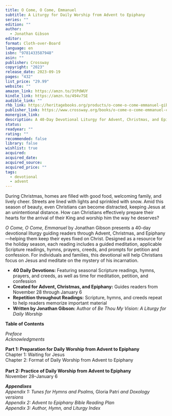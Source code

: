 ```yaml
---
title: O Come, O Come, Emmanuel
subtitle: A Liturgy for Daily Worship from Advent to Epiphany
series: ""
edition: ""
author:
  - Jonathan Gibson
editor: 
format: Cloth-over-Board
language: en
isbn: "9781433587948"
asin: ""
publisher: Crossway
copyright: "2023"
release_date: 2023-09-19
pages: "432"
list_price: "29.99"
website: ""
amazon_link: https://amzn.to/3tPdWUY
kindle_link: https://amzn.to/494v7SE
audible_link: ""
rhb_link: https://heritagebooks.org/products/o-come-o-come-emmanuel-gibson.html
publisher_link: https://www.crossway.org/books/o-come-o-come-emmanuel-cob/
monergism_link: 
description: A 40-Day Devotional Liturgy for Advent, Christmas, and Epiphany
status: 
readyear: ""
rating: ""
recommended: false
library: false
wishlist: true
acquired: 
acquired_date: 
acquired_source: 
acquired_price: ""
tags:
  - devotional
  - advent
---
```

During Christmas, homes are filled with good food, welcoming family, and lively cheer. Streets are lined with lights and sprinkled with snow. Amid this season of beauty, even Christians can become distracted, keeping Jesus at an unintentional distance. How can Christians effectively prepare their hearts for the arrival of their King and worship him the way he deserves?   
  
_O Come, O Come, Emmanuel_ by Jonathan Gibson presents a 40-day devotional liturgy guiding readers through Advent, Christmas, and Epiphany—helping them keep their eyes fixed on Christ. Designed as a resource for the holiday season, each reading includes a guided meditation, applicable Scripture readings, hymns, prayers, creeds, and prompts for petition and confession. For individuals and families, this devotional will help Christians focus on Jesus and meditate on the mystery of his incarnation. 

- **40 Daily Devotions:** Featuring seasonal Scripture readings, hymns, prayers, and creeds, as well as time for meditation, petition, and confession
- **Created for Advent, Christmas, and Epiphany:** Guides readers from November 28 through January 6 
- **Repetition throughout Readings:** Scripture, hymns, and creeds repeat to help readers memorize important material 
- **Written by Jonathan Gibson:** Author of _Be Thou My Vision: A Liturgy for Daily Worship_

**Table of Contents**

_Preface_  
_Acknowledgments_  
  
**Part 1: Preparation for Daily Worship from Advent to Epiphany**  
Chapter 1: Waiting for Jesus   
Chapter 2: Format of Daily Worship from Advent to Epiphany  
   
**Part 2: Practice of Daily Worship from Advent to Epiphany**  
November 28–January 6  
  
_**Appendixes**_    
_Appendix 1: Tunes for Hymns and Psalms,_ Gloria Patri _and Doxology versions_  
_Appendix 2: Advent to Epiphany Bible Reading Plan_  
_Appendix 3: Author, Hymn, and Liturgy Index_
